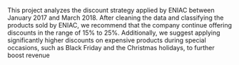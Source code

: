 This project analyzes the discount strategy applied by ENIAC between January 2017 and March 2018. After cleaning the data and classifying the products sold by ENIAC, we recommend that the company continue offering discounts in the range of 15% to 25%. Additionally, we suggest applying significantly higher discounts on expensive products during special occasions, such as Black Friday and the Christmas holidays, to further boost revenue
